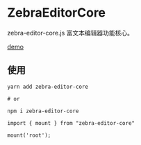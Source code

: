 # ZebraEditorCore

zebra-editor-core.js 富文本编辑器功能核心。

[demo](https://acohome.cn/demo/x-editor/index.html)

## 使用

```
yarn add zebra-editor-core

# or

npm i zebra-editor-core
```

```
import { mount } from "zebra-editor-core"

mount('root');
```